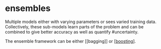 # ensembles

Multiple models either with varying parameters or sees varied training data. Collectively, these sub-models learn parts of the problem and can be combined to give better accuracy as well as quantify #uncertainty.

The ensemble framework can be either [[bagging]] or [[boosting]].

[//begin]: # "Autogenerated link references for markdown compatibility"
[boosting]: boosting "boosting"
[//end]: # "Autogenerated link references"